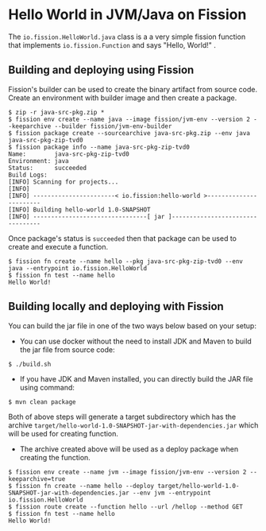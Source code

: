 # Hello World in JVM/Java on Fission

The `io.fission.HelloWorld.java` class is a a very simple fission function that implements `io.fission.Function` and says "Hello, World!" .

## Building and deploying using Fission

Fission's builder can be used to create the binary artifact from source code. Create an environment with builder image and then create a package. 

```
$ zip -r java-src-pkg.zip *
$ fission env create --name java --image fission/jvm-env --version 2 --keeparchive --builder fission/jvm-env-builder
$ fission package create --sourcearchive java-src-pkg.zip --env java
java-src-pkg-zip-tvd0
$ fission package info --name java-src-pkg-zip-tvd0
Name:        java-src-pkg-zip-tvd0
Environment: java
Status:      succeeded
Build Logs:
[INFO] Scanning for projects...
[INFO] 
[INFO] -----------------------< io.fission:hello-world >-----------------------
[INFO] Building hello-world 1.0-SNAPSHOT
[INFO] --------------------------------[ jar ]---------------------------------
```

Once package's status is `succeeded` then that package can be used to create and execute a function.

```
$ fission fn create --name hello --pkg java-src-pkg-zip-tvd0 --env java --entrypoint io.fission.HelloWorld
$ fission fn test --name hello
Hello World!
```

## Building locally and deploying with Fission

You can build the jar file in one of the two ways below based on your setup:

- You can use docker without the need to install JDK and Maven to build the jar file from source code:

```bash
$ ./build.sh

```
- If you have JDK and Maven installed, you can directly build the JAR file using command:

```
$ mvn clean package
```

Both of above steps will generate a target subdirectory which has the archive `target/hello-world-1.0-SNAPSHOT-jar-with-dependencies.jar` which will be used for creating function.

- The archive created above will be used as a deploy package when creating the function.

```
$ fission env create --name jvm --image fission/jvm-env --version 2 --keeparchive=true
$ fission fn create --name hello --deploy target/hello-world-1.0-SNAPSHOT-jar-with-dependencies.jar --env jvm --entrypoint io.fission.HelloWorld
$ fission route create --function hello --url /hellop --method GET
$ fission fn test --name hello
Hello World!

```